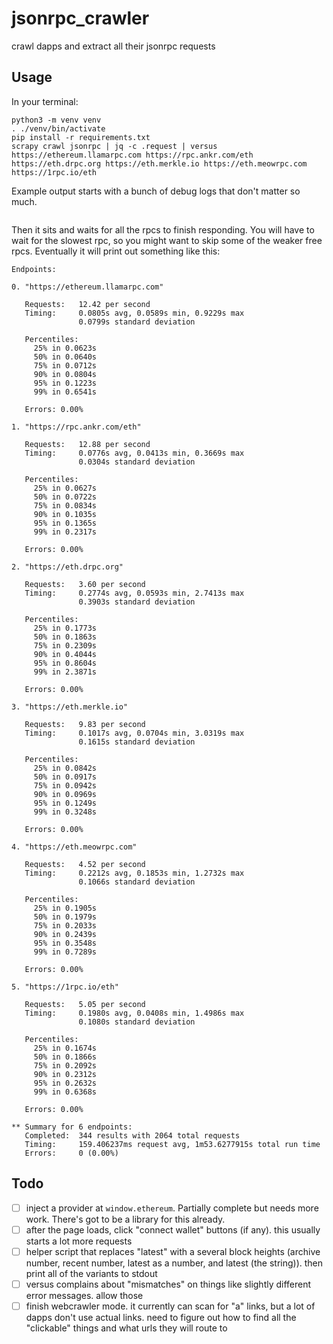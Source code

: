 # jsonrpc_crawler
crawl dapps and extract all their jsonrpc requests

## Usage

In your terminal:

```
python3 -m venv venv
. ./venv/bin/activate
pip install -r requirements.txt
scrapy crawl jsonrpc | jq -c .request | versus https://ethereum.llamarpc.com https://rpc.ankr.com/eth https://eth.drpc.org https://eth.merkle.io https://eth.meowrpc.com https://1rpc.io/eth
```

Example output starts with a bunch of debug logs that don't matter so much.

```
```

Then it sits and waits for all the rpcs to finish responding. You will have to wait for the slowest rpc, so you might want to skip some of the weaker free rpcs. Eventually it will print out something like this:

```
Endpoints:

0. "https://ethereum.llamarpc.com"

   Requests:   12.42 per second
   Timing:     0.0805s avg, 0.0589s min, 0.9229s max
               0.0799s standard deviation

   Percentiles:
     25% in 0.0623s
     50% in 0.0640s
     75% in 0.0712s
     90% in 0.0804s
     95% in 0.1223s
     99% in 0.6541s

   Errors: 0.00%

1. "https://rpc.ankr.com/eth"

   Requests:   12.88 per second
   Timing:     0.0776s avg, 0.0413s min, 0.3669s max
               0.0304s standard deviation

   Percentiles:
     25% in 0.0627s
     50% in 0.0722s
     75% in 0.0834s
     90% in 0.1035s
     95% in 0.1365s
     99% in 0.2317s

   Errors: 0.00%

2. "https://eth.drpc.org"

   Requests:   3.60 per second
   Timing:     0.2774s avg, 0.0593s min, 2.7413s max
               0.3903s standard deviation

   Percentiles:
     25% in 0.1773s
     50% in 0.1863s
     75% in 0.2309s
     90% in 0.4044s
     95% in 0.8604s
     99% in 2.3871s

   Errors: 0.00%

3. "https://eth.merkle.io"

   Requests:   9.83 per second
   Timing:     0.1017s avg, 0.0704s min, 3.0319s max
               0.1615s standard deviation

   Percentiles:
     25% in 0.0842s
     50% in 0.0917s
     75% in 0.0942s
     90% in 0.0969s
     95% in 0.1249s
     99% in 0.3248s

   Errors: 0.00%

4. "https://eth.meowrpc.com"

   Requests:   4.52 per second
   Timing:     0.2212s avg, 0.1853s min, 1.2732s max
               0.1066s standard deviation

   Percentiles:
     25% in 0.1905s
     50% in 0.1979s
     75% in 0.2033s
     90% in 0.2439s
     95% in 0.3548s
     99% in 0.7289s

   Errors: 0.00%

5. "https://1rpc.io/eth"

   Requests:   5.05 per second
   Timing:     0.1980s avg, 0.0408s min, 1.4986s max
               0.1080s standard deviation

   Percentiles:
     25% in 0.1674s
     50% in 0.1866s
     75% in 0.2092s
     90% in 0.2312s
     95% in 0.2632s
     99% in 0.6368s

   Errors: 0.00%

** Summary for 6 endpoints:
   Completed:  344 results with 2064 total requests
   Timing:     159.406237ms request avg, 1m53.6277915s total run time
   Errors:     0 (0.00%)
```

## Todo

- [ ] inject a provider at `window.ethereum`. Partially complete but needs more work. There's got to be a library for this already.
- [ ] after the page loads, click "connect wallet" buttons (if any). this usually starts a lot more requests
- [ ] helper script that replaces "latest" with a several block heights (archive number, recent number, latest as a number, and latest (the string)). then print all of the variants to stdout
- [ ] versus complains about "mismatches" on things like slightly different error messages. allow those
- [ ] finish webcrawler mode. it currently can scan for "a" links, but a lot of dapps don't use actual links. need to figure out how to find all the "clickable" things and what urls they will route to
